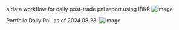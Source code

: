 a data workflow for daily post-trade pnl report using IBKR
![image](https://github.com/user-attachments/assets/c49cbc33-3e8a-4af4-aa43-feb8cbc1e50f)




Portfolio Daily PnL as of 2024.08.23:
![image](https://github.com/user-attachments/assets/c1dd305f-0c44-47ec-85cf-960d85b5a4e2)

























